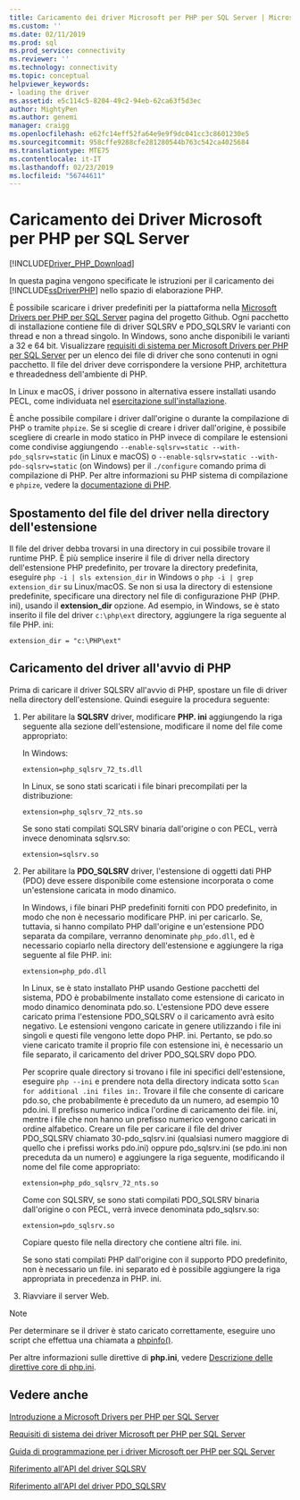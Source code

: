 ```yaml
---
title: Caricamento dei driver Microsoft per PHP per SQL Server | Microsoft Docs
ms.custom: ''
ms.date: 02/11/2019
ms.prod: sql
ms.prod_service: connectivity
ms.reviewer: ''
ms.technology: connectivity
ms.topic: conceptual
helpviewer_keywords:
- loading the driver
ms.assetid: e5c114c5-8204-49c2-94eb-62ca63f5d3ec
author: MightyPen
ms.author: genemi
manager: craigg
ms.openlocfilehash: e62fc14eff52fa64e9e9f9dc041cc3c8601230e5
ms.sourcegitcommit: 958cffe9288cfe281280544b763c542ca4025684
ms.translationtype: MTE75
ms.contentlocale: it-IT
ms.lasthandoff: 02/23/2019
ms.locfileid: "56744611"
---
```

# <a name="loading-the-microsoft-drivers-for-php-for-sql-server"></a>Caricamento dei Driver Microsoft per PHP per SQL Server
[!INCLUDE[Driver_PHP_Download](../../includes/driver_php_download.md)]

In questa pagina vengono specificate le istruzioni per il caricamento dei [!INCLUDE[ssDriverPHP](../../includes/ssdriverphp_md.md)] nello spazio di elaborazione PHP.  
  
È possibile scaricare i driver predefiniti per la piattaforma nella [Microsoft Drivers per PHP per SQL Server](https://github.com/Microsoft/msphpsql/releases) pagina del progetto Github. Ogni pacchetto di installazione contiene file di driver SQLSRV e PDO_SQLSRV le varianti con thread e non a thread singolo. In Windows, sono anche disponibili le varianti a 32 e 64 bit. Visualizzare [requisiti di sistema per Microsoft Drivers per PHP per SQL Server](../../connect/php/system-requirements-for-the-php-sql-driver.md) per un elenco dei file di driver che sono contenuti in ogni pacchetto. Il file del driver deve corrispondere la versione PHP, architettura e threadedness dell'ambiente di PHP.

In Linux e macOS, i driver possono in alternativa essere installati usando PECL, come individuata nel [esercitazione sull'installazione](../../connect/php/installation-tutorial-linux-mac.md).

È anche possibile compilare i driver dall'origine o durante la compilazione di PHP o tramite `phpize`. Se si sceglie di creare i driver dall'origine, è possibile scegliere di crearle in modo statico in PHP invece di compilare le estensioni come condivise aggiungendo `--enable-sqlsrv=static --with-pdo_sqlsrv=static` (in Linux e macOS) o `--enable-sqlsrv=static --with-pdo-sqlsrv=static` (on Windows) per il `./configure` comando prima di compilazione di PHP. Per altre informazioni su PHP sistema di compilazione e `phpize`, vedere la [documentazione di PHP](http://php.net/manual/install.php).
  
## <a name="moving-the-driver-file-into-your-extension-directory"></a>Spostamento del file del driver nella directory dell'estensione  
Il file del driver debba trovarsi in una directory in cui possibile trovare il runtime PHP. È più semplice inserire il file di driver nella directory dell'estensione PHP predefinito, per trovare la directory predefinita, eseguire `php -i | sls extension_dir` in Windows o `php -i | grep extension_dir` su Linux/macOS. Se non si usa la directory di estensione predefinite, specificare una directory nel file di configurazione PHP (PHP. ini), usando il **extension_dir** opzione. Ad esempio, in Windows, se è stato inserito il file del driver `c:\php\ext` directory, aggiungere la riga seguente al file PHP. ini:
  
```  
extension_dir = "c:\PHP\ext"  
```

## <a name="loading-the-driver-at-php-startup"></a>Caricamento del driver all'avvio di PHP  
Prima di caricare il driver SQLSRV all'avvio di PHP, spostare un file di driver nella directory dell'estensione. Quindi eseguire la procedura seguente:  
  
1.  Per abilitare la **SQLSRV** driver, modificare **PHP. ini** aggiungendo la riga seguente alla sezione dell'estensione, modificare il nome del file come appropriato:  
  
    In Windows: 
    ```  
    extension=php_sqlsrv_72_ts.dll  
    ```  
    In Linux, se sono stati scaricati i file binari precompilati per la distribuzione: 
    ```  
    extension=php_sqlsrv_72_nts.so  
    ```
    Se sono stati compilati SQLSRV binaria dall'origine o con PECL, verrà invece denominata sqlsrv.so:
    ```
    extension=sqlsrv.so
    ```
  
2.  Per abilitare la **PDO_SQLSRV** driver, l'estensione di oggetti dati PHP (PDO) deve essere disponibile come estensione incorporata o come un'estensione caricata in modo dinamico.

    In Windows, i file binari PHP predefiniti forniti con PDO predefinito, in modo che non è necessario modificare PHP. ini per caricarlo. Se, tuttavia, si hanno compilato PHP dall'origine e un'estensione PDO separata da compilare, verranno denominate `php_pdo.dll`, ed è necessario copiarlo nella directory dell'estensione e aggiungere la riga seguente al file PHP. ini:  
    ```
    extension=php_pdo.dll  
    ```
    In Linux, se è stato installato PHP usando Gestione pacchetti del sistema, PDO è probabilmente installato come estensione di caricato in modo dinamico denominata pdo.so. L'estensione PDO deve essere caricato prima l'estensione PDO_SQLSRV o il caricamento avrà esito negativo. Le estensioni vengono caricate in genere utilizzando i file ini singoli e questi file vengono lette dopo PHP. ini. Pertanto, se pdo.so viene caricato tramite il proprio file con estensione ini, è necessario un file separato, il caricamento del driver PDO_SQLSRV dopo PDO. 

    Per scoprire quale directory si trovano i file ini specifici dell'estensione, eseguire `php --ini` e prendere nota della directory indicata sotto `Scan for additional .ini files in:`. Trovare il file che consente di caricare pdo.so, che probabilmente è preceduto da un numero, ad esempio 10 pdo.ini. Il prefisso numerico indica l'ordine di caricamento dei file. ini, mentre i file che non hanno un prefisso numerico vengono caricati in ordine alfabetico. Creare un file per caricare il file del driver PDO_SQLSRV chiamato 30-pdo_sqlsrv.ini (qualsiasi numero maggiore di quello che i prefissi works pdo.ini) oppure pdo_sqlsrv.ini (se pdo.ini non preceduta da un numero) e aggiungere la riga seguente, modificando il nome del file come appropriato:  
    ```
    extension=php_pdo_sqlsrv_72_nts.so
    ```
    Come con SQLSRV, se sono stati compilati PDO_SQLSRV binaria dall'origine o con PECL, verrà invece denominata pdo_sqlsrv.so:
    ```
    extension=pdo_sqlsrv.so
    ```
    Copiare questo file nella directory che contiene altri file. ini. 

    Se sono stati compilati PHP dall'origine con il supporto PDO predefinito, non è necessario un file. ini separato ed è possibile aggiungere la riga appropriata in precedenza in PHP. ini.
  
3.  Riavviare il server Web.  
  
> [!NOTE]  
> Per determinare se il driver è stato caricato correttamente, eseguire uno script che effettua una chiamata a [phpinfo()](https://php.net/manual/en/function.phpinfo.php).  
  
Per altre informazioni sulle direttive di **php.ini**, vedere [Descrizione delle direttive core di php.ini](https://php.net/manual/en/ini.core.php).  
  
## <a name="see-also"></a>Vedere anche  
[Introduzione a Microsoft Drivers per PHP per SQL Server](../../connect/php/getting-started-with-the-php-sql-driver.md)

[Requisiti di sistema dei driver Microsoft per PHP per SQL Server](../../connect/php/system-requirements-for-the-php-sql-driver.md)

[Guida di programmazione per i driver Microsoft per PHP per SQL Server](../../connect/php/programming-guide-for-php-sql-driver.md)

[Riferimento all'API del driver SQLSRV](../../connect/php/sqlsrv-driver-api-reference.md)

[Riferimento all'API del driver PDO_SQLSRV](../../connect/php/pdo-sqlsrv-driver-reference.md)  
  
